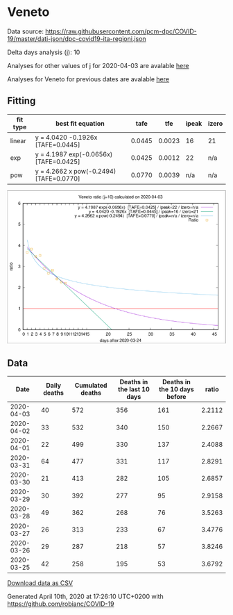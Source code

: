# Veneto

Data source: https://raw.githubusercontent.com/pcm-dpc/COVID-19/master/dati-json/dpc-covid19-ita-regioni.json

Delta days analysis (j): 10

Analyses for other values of j for 2020-04-03 are avalable [here](../README.md)

Analyses for Veneto for previous dates are avalable [here](../../README.md)

## Fitting 
|fit type|best fit equation|tafe|tfe|ipeak|izero|
|-------|-----|--------|------|---|---|
|linear|y = 4.0420 -0.1926x  [TAFE=0.0445]|0.0445|0.0023|16|21|
|exp|y = 4.1987 exp(-0.0656x)  [TAFE=0.0425]|0.0425|0.0012|22|n/a|
|pow|y = 4.2662 x pow(-0.2494)  [TAFE=0.0770]|0.0770|0.0039|n/a|n/a|

![Plot](COVID-19_veneto_j10_2020-04-03.png)

## Data
|Date|Daily deaths|Cumulated deaths|Deaths in the last 10 days|Deaths in the 10 days before|ratio|
|----|----------|-----------|-------|--------------------|-----|
|2020-04-03|40|572|356|161|2.2112|
|2020-04-02|33|532|340|150|2.2667|
|2020-04-01|22|499|330|137|2.4088|
|2020-03-31|64|477|331|117|2.8291|
|2020-03-30|21|413|282|105|2.6857|
|2020-03-29|30|392|277|95|2.9158|
|2020-03-28|49|362|268|76|3.5263|
|2020-03-27|26|313|233|67|3.4776|
|2020-03-26|29|287|218|57|3.8246|
|2020-03-25|42|258|195|53|3.6792|

[Download data as CSV](COVID-19_veneto_j10_2020-04-03.csv)

Generated April 10th, 2020 at 17:26:10 UTC+0200 with https://github.com/robianc/COVID-19
